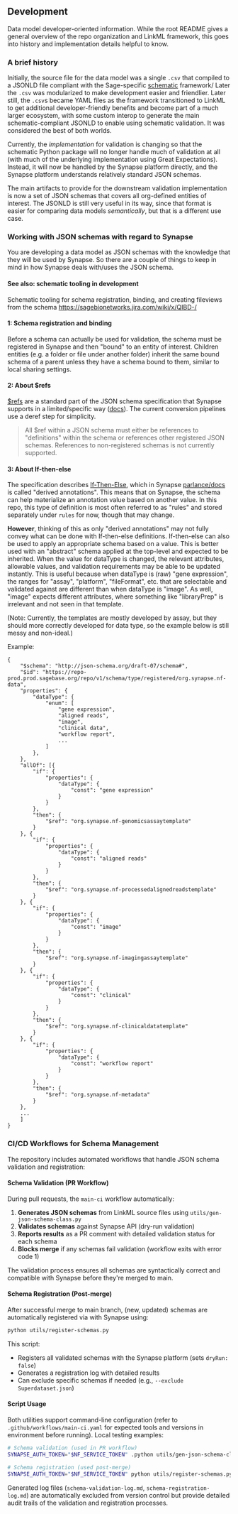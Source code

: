 ## Development

Data model developer-oriented information. 
While the root README gives a general overview of the repo organization and LinkML framework, this goes into history and implementation details helpful to know.

### A brief history

Initially, the source file for the data model was a single `.csv` that compiled to a JSONLD file compliant with the Sage-specific [schematic]() framework/ 
Later the `.csv` was modularized to make development easier and friendlier. 
Later still, the `.csv`s became YAML files as the framework transitioned to LinkML to get additional developer-friendly benefits and become part of a much larger ecosystem, with some custom interop to generate the main schematic-compliant JSONLD to enable using schematic validation. It was considered the best of both worlds.

Currently, the *implementation* for validation is changing so that the schematic Python package will no longer handle much of validation at all (with much of the underlying implementation using Great Expectations). Instead, it will now be handled by the Synapse platform directly, and the Synapse platform understands relatively standard JSON schemas. 

The main artifacts to provide for the downstream validation implementation is now a set of JSON schemas that covers all org-defined entities of interest. The JSONLD is still very useful in its way, since that format is easier for comparing data models *semantically*, but that is a different use case.

### Working with JSON schemas with regard to Synapse

You are developing a data model as JSON schemas with the knowledge that they will be used by Synapse. 
So there are a couple of things to keep in mind in how Synapse deals with/uses the JSON schema.

#### See also: schematic tooling in development

Schematic tooling for schema registration, binding, and creating fileviews from the schema
https://sagebionetworks.jira.com/wiki/x/QIBD-/

#### 1: Schema registration and binding

Before a schema can actually be used for validation, the schema must be registered in Synapse and then "bound" to an entity of interest. Children entities (e.g. a folder or file under another folder) inherit the same bound schema of a parent unless they have a schema bound to them, similar to local sharing settings.

#### 2: About $refs

[$refs](https://json-schema.org/understanding-json-schema/structuring#dollarref) are a standard part of the JSON schema specification that Synapse supports in a limited/specific way ([docs](https://rest-docs.synapse.org/rest/POST/schema/type/create/async/start.html)). The current conversion pipelines use a deref step for simplicity. 

> All $ref within a JSON schema must either be references to "definitions" within the schema or references other registered JSON schemas. References to non-registered schemas is not currently supported.  


#### 3: About If-then-else

The specification describes [If-Then-Else](https://json-schema.org/understanding-json-schema/reference/conditionals#ifthenelse), which in Synapse [parlance/docs](https://help.synapse.org/docs/JSON-Schemas.3107291536.html#JSONSchemas-DerivedAnnotations) is called "derived annotations". 
This means that on Synapse, the schema can help materialize an annotation value based on another value. 
In this repo, this type of definition is most often referred to as "rules" and stored separately under `rules` for now, though that may change.

**However**, thinking of this as only "derived annotations" may not fully convey what can be done with If-then-else definitions. If-then-else can also be used to apply an appropriate schema based on a value. This is better used with an "abstract" schema applied at the top-level and expected to be inherited. When the value for dataType is changed, the relevant attributes, allowable values, and validation requirements may be able to be updated instantly. This is useful because when dataType is (raw) "gene expression", the ranges for "assay", "platform", "fileFormat", etc. that are selectable and validated against are different than when dataType is "image". As well, "image" expects different attributes, where something like "libraryPrep" is irrelevant and not seen in that template.

(Note: Currently, the templates are mostly developed by assay, but they should more correctly developed for data type, so the example below is still messy and non-ideal.)

Example: 
```
{
	"$schema": "http://json-schema.org/draft-07/schema#",
	"$id": "https://repo-prod.prod.sagebase.org/repo/v1/schema/type/registered/org.synapse.nf-data",
	"properties": {
		"dataType": {
			"enum": [
				"gene expression",
				"aligned reads",
                "image",
                "clinical data",
                "workflow report",
				...
			]
		},
	},
	"allOf": [{
		"if": {
			"properties": {
				"dataType": {
					"const": "gene expression"
				}
			}
		},
		"then": {
			"$ref": "org.synapse.nf-genomicsassaytemplate"
		}
	}, {
		"if": {
			"properties": {
				"dataType": {
					"const": "aligned reads"
				}
			}
		},
		"then": {
			"$ref": "org.synapse.nf-processedalignedreadstemplate"
		}
	}, {
		"if": {
			"properties": {
				"dataType": {
					"const": "image"
				}
			}
		},
		"then": {
			"$ref": "org.synapse.nf-imagingassaytemplate"
		}
	}, {
		"if": {
			"properties": {
				"dataType": {
					"const": "clinical"
				}
			}
		},
		"then": {
			"$ref": "org.synapse.nf-clinicaldatatemplate"
		}
	}, {
		"if": {
			"properties": {
				"dataType": {
					"const": "workflow report"
				}
			}
		},
		"then": {
			"$ref": "org.synapse.nf-metadata"
		}
	},
    ...
    ]
}
```

### CI/CD Workflows for Schema Management

The repository includes automated workflows that handle JSON schema validation and registration:

#### Schema Validation (PR Workflow)

During pull requests, the `main-ci` workflow automatically:

1. **Generates JSON schemas** from LinkML source files using `utils/gen-json-schema-class.py`
2. **Validates schemas** against Synapse API (dry-run validation)  
3. **Reports results** as a PR comment with detailed validation status for each schema
4. **Blocks merge** if any schemas fail validation (workflow exits with error code 1)

The validation process ensures all schemas are syntactically correct and compatible with Synapse before they're merged to main.

#### Schema Registration (Post-merge)

After successful merge to main branch, (new, updated) schemas are automatically registered via with Synapse using:

```bash
python utils/register-schemas.py
```

This script:
- Registers all validated schemas with the Synapse platform (sets `dryRun: false`)
- Generates a registration log with detailed results
- Can exclude specific schemas if needed (e.g., `--exclude Superdataset.json`)

#### Script Usage

Both utilities support command-line configuration (refer to `.github/workflows/main-ci.yaml` for expected tools and versions in environment before running). Local testing examples:

```bash
# Schema validation (used in PR workflow)
SYNAPSE_AUTH_TOKEN="$NF_SERVICE_TOKEN" .python utils/gen-json-schema-class.py --schema-yaml dist/NF.yaml --output-dir registered-json-schemas

# Schema registration (used post-merge)  
SYNAPSE_AUTH_TOKEN="$NF_SERVICE_TOKEN" python utils/register-schemas.py --schema-dir registered-json-schemas
```

Generated log files (`schema-validation-log.md`, `schema-registration-log.md`) are automatically excluded from version control but provide detailed audit trails of the validation and registration processes.


